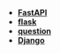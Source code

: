 * [**FastAPI**](/Code%20Language/backend/Python/web/FastAPI/README)  
* [**flask**](/Code%20Language/backend/Python/web/flask/README)  
* [**question**](/Code%20Language/backend/Python/web/question/README)  
* [**Django**](/Code%20Language/backend/Python/web/Django/_navbar)  
